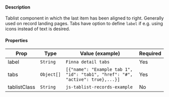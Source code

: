 #### Description

Tablist component in which the last item has been aligned to right. Generally used on record landing pages. Tabs have option to define `label` if e.g. using icons instead of text is desired.

#### Properties

| Prop         | Type       | Value (example)                                                               | Required |
| ------------ | ---------- | ----------------------------------------------------------------------------- | -------- |
| label        | `String`   | `Finna detail tabs`                                                           | Yes      |
| tabs         | `Object[]` | `[{"name": "Example tab 1", "id": "tab1", "href": "#", "active": true},...}]` | Yes      |
| tablistClass | `String`   | `js-tablist-records-example`                                                  | No       |
